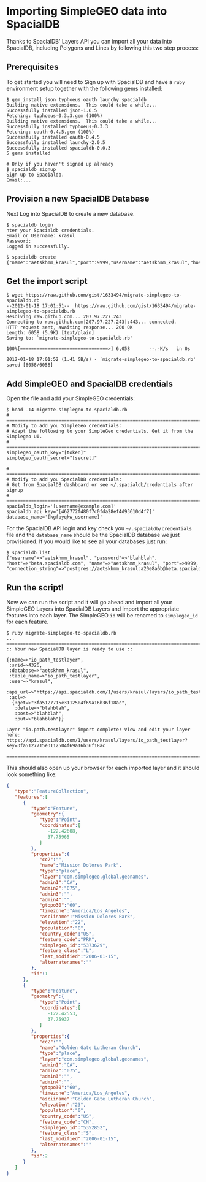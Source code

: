 # Importing SimpleGEO data into SpacialDB

Thanks to SpacialDB' Layers API you can import all your data into SpacialDB, including Polygons and Lines by following this two step process:

## Prerequisites

To get started you will need to Sign up with SpacialDB and have a `ruby` environment setup together with the following gems installed:

```console
$ gem install json typhoeus oauth launchy spacialdb
Building native extensions.  This could take a while...
Successfully installed json-1.6.5
Fetching: typhoeus-0.3.3.gem (100%)
Building native extensions.  This could take a while...
Successfully installed typhoeus-0.3.3
Fetching: oauth-0.4.5.gem (100%)
Successfully installed oauth-0.4.5
Successfully installed launchy-2.0.5
Successfully installed spacialdb-0.0.3
5 gems installed

# Only if you haven't signed up already
$ spacialdb signup
Sign up to Spacialdb.
Email:...
```

## Provision a new SpacialDB Database

Next Log into SpacialDB to create a new database.

```console
$ spacialdb login
nter your Spacialdb credentials.
Email or Username: krasul
Password:
Logged in successfully.

$ spacialdb create
{"name":"aetskhmm_krasul","port":9999,"username":"aetskhmm_krasul","host":"beta.spacialdb.com","password":"blah"}
```

## Get the import script

```console
$ wget https://raw.github.com/gist/1633494/migrate-simplegeo-to-spacialdb.rb
--2012-01-18 17:01:51--  https://raw.github.com/gist/1633494/migrate-simplegeo-to-spacialdb.rb
Resolving raw.github.com... 207.97.227.243
Connecting to raw.github.com|207.97.227.243|:443... connected.
HTTP request sent, awaiting response... 200 OK
Length: 6058 (5.9K) [text/plain]
Saving to: `migrate-simplegeo-to-spacialdb.rb'

100%[================================>] 6,058       --.-K/s   in 0s      

2012-01-18 17:01:52 (1.41 GB/s) - `migrate-simplegeo-to-spacialdb.rb' saved [6058/6058]
```

## Add SimpleGEO and SpacialDB credentials

Open the file and add your SimpleGEO credentials:

```console
$ head -14 migrate-simplegeo-to-spacialdb.rb
# ================================================================================
# Modify to add you SimpleGeo credentials:
# Adapt the following to your SimpleGeo credentials. Get it from the Simplegeo UI.
# ================================================================================
simplegeo_oauth_key="[token]"
simplegeo_oauth_secret="[secret]"

# =========================================================================
# Modify to add you SpacialDB credentials:
# Get from SpacialDB dashboard or see ~/.spacialdb/credentials after signup
# =========================================================================
spacialdb_login='[username@example.com]'
spacialdb_api_key='[462772f480f7c0fda28ef4d93610d4f7]'
database_name='[kgfpyqkw_username]'
```

For the SpacialDB API login and key check you `~/.spacialdb/credentials` file and the `database_name` should be the SpacialDB database we just provisioned. If you would like to see all your databases just run:

```console
$ spacialdb list
{"username"=>"aetskhmm_krasul", "password"=>"blahblah", "host"=>"beta.spacialdb.com", "name"=>"aetskhmm_krasul", "port"=>9999, "connection_string"=>"postgres://aetskhmm_krasul:a20e8a6b@beta.spacialdb.com:9999/aetskhmm_krasul"}
```

## Run the script!

Now we can run the script and it will go ahead and import all your SimpleGEO Layers into SpacialDB Layers and import the appropriate features into each layer. The SimpleGEO `id` will be renamed to `simplegeo_id` for each feature.

```console
$ ruby migrate-simplegeo-to-spacialdb.rb
...
================================================================================
:: Your new SpacialDB layer is ready to use ::

{:name=>"io_path_testlayer",
 :srid=>4326,
 :database=>"aetskhmm_krasul",
 :table_name=>"io_path_testlayer",
 :user=>"krasul",
 :api_url=>"https://api.spacialdb.com/1/users/krasul/layers/io_path_testlayer",
 :acl=>
  {:get=>"3fa5127715e3112504f69a16b36f18ac",
   :delete=>"blahblah",
   :post=>"blahblah",
   :put=>"blahblah"}}

Layer "io.path.testlayer" import complete! View and edit your layer here:
https://api.spacialdb.com/1/users/krasul/layers/io_path_testlayer?key=3fa5127715e3112504f69a16b36f18ac

================================================================================
```

This should also open up your browser for each imported layer and it should look something like:

```json
{
   "type":"FeatureCollection",
   "features":[
      {
         "type":"Feature",
         "geometry":{
            "type":"Point",
            "coordinates":[
               -122.42608,
               37.75965
            ]
         },
         "properties":{
            "cc2":"",
            "name":"Mission Dolores Park",
            "type":"place",
            "layer":"com.simplegeo.global.geonames",
            "admin1":"CA",
            "admin2":"075",
            "admin3":"",
            "admin4":"",
            "gtopo30":"60",
            "timezone":"America/Los_Angeles",
            "asciiname":"Mission Dolores Park",
            "elevation":"22",
            "population":"0",
            "country_code":"US",
            "feature_code":"PRK",
            "simplegeo_id":"5373629",
            "feature_class":"L",
            "last_modified":"2006-01-15",
            "alternatenames":""
         },
         "id":1
      },
      {
         "type":"Feature",
         "geometry":{
            "type":"Point",
            "coordinates":[
               -122.42553,
               37.75937
            ]
         },
         "properties":{
            "cc2":"",
            "name":"Golden Gate Lutheran Church",
            "type":"place",
            "layer":"com.simplegeo.global.geonames",
            "admin1":"CA",
            "admin2":"075",
            "admin3":"",
            "admin4":"",
            "gtopo30":"60",
            "timezone":"America/Los_Angeles",
            "asciiname":"Golden Gate Lutheran Church",
            "elevation":"23",
            "population":"0",
            "country_code":"US",
            "feature_code":"CH",
            "simplegeo_id":"5352852",
            "feature_class":"S",
            "last_modified":"2006-01-15",
            "alternatenames":""
         },
         "id":2
      }
   ]
}
```